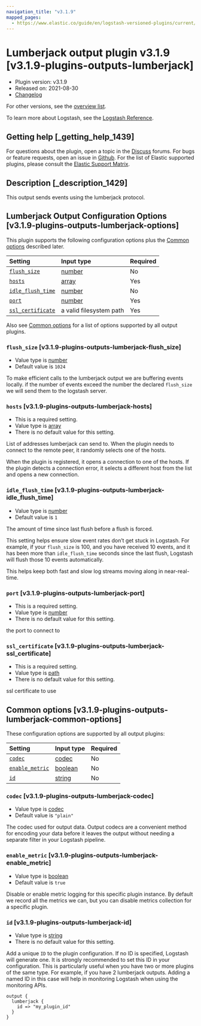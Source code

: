 ```yaml
---
navigation_title: "v3.1.9"
mapped_pages:
  - https://www.elastic.co/guide/en/logstash-versioned-plugins/current/v3.1.9-plugins-outputs-lumberjack.html
---
```


# Lumberjack output plugin v3.1.9 [v3.1.9-plugins-outputs-lumberjack]

* Plugin version: v3.1.9
* Released on: 2021-08-30
* [Changelog](https://github.com/logstash-plugins/logstash-output-lumberjack/blob/v3.1.9/CHANGELOG.md)

For other versions, see the [overview list](output-lumberjack-index.md).

To learn more about Logstash, see the [Logstash Reference](https://www.elastic.co/guide/en/logstash/current/index.html).

## Getting help [_getting_help_1439]

For questions about the plugin, open a topic in the [Discuss](http://discuss.elastic.co) forums. For bugs or feature requests, open an issue in [Github](https://github.com/logstash-plugins/logstash-output-lumberjack). For the list of Elastic supported plugins, please consult the [Elastic Support Matrix](https://www.elastic.co/support/matrix#matrix_logstash_plugins).

## Description [_description_1429]

This output sends events using the lumberjack protocol.

## Lumberjack Output Configuration Options [v3.1.9-plugins-outputs-lumberjack-options]

This plugin supports the following configuration options plus the [Common options](v3-1-9-plugins-outputs-lumberjack.md#v3.1.9-plugins-outputs-lumberjack-common-options) described later.

| Setting | Input type | Required |
| :- | :- | :- |
| [`flush_size`](v3-1-9-plugins-outputs-lumberjack.md#v3.1.9-plugins-outputs-lumberjack-flush_size) | [number](/lsr/value-types.md#number) | No |
| [`hosts`](v3-1-9-plugins-outputs-lumberjack.md#v3.1.9-plugins-outputs-lumberjack-hosts) | [array](/lsr/value-types.md#array) | Yes |
| [`idle_flush_time`](v3-1-9-plugins-outputs-lumberjack.md#v3.1.9-plugins-outputs-lumberjack-idle_flush_time) | [number](/lsr/value-types.md#number) | No |
| [`port`](v3-1-9-plugins-outputs-lumberjack.md#v3.1.9-plugins-outputs-lumberjack-port) | [number](/lsr/value-types.md#number) | Yes |
| [`ssl_certificate`](v3-1-9-plugins-outputs-lumberjack.md#v3.1.9-plugins-outputs-lumberjack-ssl_certificate) | a valid filesystem path | Yes |

Also see [Common options](v3-1-9-plugins-outputs-lumberjack.md#v3.1.9-plugins-outputs-lumberjack-common-options) for a list of options supported by all output plugins.

### `flush_size` [v3.1.9-plugins-outputs-lumberjack-flush_size]

* Value type is [number](/lsr/value-types.md#number)
* Default value is `1024`

To make efficient calls to the lumberjack output we are buffering events locally. if the number of events exceed the number the declared `flush_size` we will send them to the logstash server.

### `hosts` [v3.1.9-plugins-outputs-lumberjack-hosts]

* This is a required setting.
* Value type is [array](/lsr/value-types.md#array)
* There is no default value for this setting.

List of addresses lumberjack can send to. When the plugin needs to connect to the remote peer, it randomly selects one of the hosts.

When the plugin is registered, it opens a connection to one of the hosts. If the plugin detects a connection error, it selects a different host from the list and opens a new connection.

### `idle_flush_time` [v3.1.9-plugins-outputs-lumberjack-idle_flush_time]

* Value type is [number](/lsr/value-types.md#number)
* Default value is `1`

The amount of time since last flush before a flush is forced.

This setting helps ensure slow event rates don’t get stuck in Logstash. For example, if your `flush_size` is 100, and you have received 10 events, and it has been more than `idle_flush_time` seconds since the last flush, Logstash will flush those 10 events automatically.

This helps keep both fast and slow log streams moving along in near-real-time.

### `port` [v3.1.9-plugins-outputs-lumberjack-port]

* This is a required setting.
* Value type is [number](/lsr/value-types.md#number)
* There is no default value for this setting.

the port to connect to

### `ssl_certificate` [v3.1.9-plugins-outputs-lumberjack-ssl_certificate]

* This is a required setting.
* Value type is [path](/lsr/value-types.md#path)
* There is no default value for this setting.

ssl certificate to use

## Common options [v3.1.9-plugins-outputs-lumberjack-common-options]

These configuration options are supported by all output plugins:

| Setting | Input type | Required |
| :- | :- | :- |
| [`codec`](v3-1-9-plugins-outputs-lumberjack.md#v3.1.9-plugins-outputs-lumberjack-codec) | [codec](/lsr/value-types.md#codec) | No |
| [`enable_metric`](v3-1-9-plugins-outputs-lumberjack.md#v3.1.9-plugins-outputs-lumberjack-enable_metric) | [boolean](/lsr/value-types.md#boolean) | No |
| [`id`](v3-1-9-plugins-outputs-lumberjack.md#v3.1.9-plugins-outputs-lumberjack-id) | [string](/lsr/value-types.md#string) | No |

### `codec` [v3.1.9-plugins-outputs-lumberjack-codec]

* Value type is [codec](/lsr/value-types.md#codec)
* Default value is `"plain"`

The codec used for output data. Output codecs are a convenient method for encoding your data before it leaves the output without needing a separate filter in your Logstash pipeline.

### `enable_metric` [v3.1.9-plugins-outputs-lumberjack-enable_metric]

* Value type is [boolean](/lsr/value-types.md#boolean)
* Default value is `true`

Disable or enable metric logging for this specific plugin instance. By default we record all the metrics we can, but you can disable metrics collection for a specific plugin.

### `id` [v3.1.9-plugins-outputs-lumberjack-id]

* Value type is [string](/lsr/value-types.md#string)
* There is no default value for this setting.

Add a unique `ID` to the plugin configuration. If no ID is specified, Logstash will generate one. It is strongly recommended to set this ID in your configuration. This is particularly useful when you have two or more plugins of the same type. For example, if you have 2 lumberjack outputs. Adding a named ID in this case will help in monitoring Logstash when using the monitoring APIs.

```
output {
  lumberjack {
    id => "my_plugin_id"
  }
}
```
